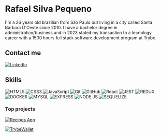 # Rafael Silva Pequeno
I'm a 26 years old brazilian from São Paulo but living in a city called Santa Bárbara D'Oeste since 2010. I have a bachelor degree in administration/business and in 2023 stated my transaction to a tecnology career with a 1500 hours full stack software development program at Trybe.

## Contact me

[![LinkedIn](https://img.shields.io/badge/LinkedIn-000?style=for-the-badge&logo=linkedin&logoColor=0E76A8)](https://www.linkedin.com/in/rafael-pequeno/)

## Skills

![HTML5](https://img.shields.io/badge/HTML-000?style=for-the-badge&logo=html5&)
![CSS3](https://img.shields.io/badge/CSS3-000?style=for-the-badge&logo=css3)
![JavaScript](https://img.shields.io/badge/JavaScript-000?style=for-the-badge&logo=javascript)
![Git](https://img.shields.io/badge/Git-000?style=for-the-badge&logo=git)
![GitHub](https://img.shields.io/badge/GitHub-000?style=for-the-badge&logo=github)
![React](https://img.shields.io/badge/React-000?style=for-the-badge&logo=React)
![JEST](https://img.shields.io/badge/JEST-000?style=for-the-badge&logo=JEST)
![REDUX](https://img.shields.io/badge/REDUX-000?style=for-the-badge&logo=REDUX)
![DOCKER](https://img.shields.io/badge/DOCKER-000?style=for-the-badge&logo=DOCKER)
![MYSQL](https://img.shields.io/badge/MYSQL-000?style=for-the-badge&logo=MYSQL)
![EXPRESS](https://img.shields.io/badge/EXPRESS-000?style=for-the-badge&logo=EXPRESS)
![NODE.JS](https://img.shields.io/badge/NODE.JS-000?style=for-the-badge&logo=NODE.JS)
![SEQUELIZE](https://img.shields.io/badge/SEQUELIZE-000?style=for-the-badge&logo=SEQUELIZE)


### Top projects

[![Recipes App](https://github-readme-stats.vercel.app/api/pin/?username=rafaelpequeno&repo=recipes-app&bg_color=000&border_color=30A3DC&show_icons=true&icon_color=30A3DC&title_color=E94D5F&text_color=FFF)](https://github.com/rafaelpequeno/recipes-app)

[![TrybeWallet](https://github-readme-stats.vercel.app/api/pin/?username=rafaelpequeno&repo=rafael-pequeno-trybewallet&bg_color=000&border_color=30A3DC&show_icons=true&icon_color=30A3DC&title_color=E94D5F&text_color=FFF)](https://github.com/rafaelpequeno/rafael-pequeno-trybewallet)


<!--
**rafaelpequeno/rafaelpequeno** is a ✨ _special_ ✨ repository because its `README.md` (this file) appears on your GitHub profile.

Here are some ideas to get you started:

- 🔭 I’m currently working on ...
- 🌱 I’m currently learning ...
- 👯 I’m looking to collaborate on ...
- 🤔 I’m looking for help with ...
- 💬 Ask me about ...
- 📫 How to reach me: ...
- 😄 Pronouns: ...
- ⚡ Fun fact: ...
-->
